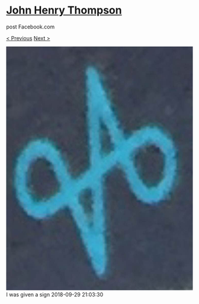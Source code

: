 # [John Henry Thompson](../README.md)
post Facebook.com

[< Previous](2018-09-29-1.md) [Next >](2018-09-28-1.md)

[![](../media/2018-09-29/Timeline-Photos-I-was-given-a-sign.jpg)](../README.md)
I was given a sign
2018-09-29 21:03:30